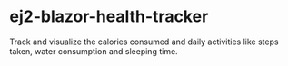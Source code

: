 # ej2-blazor-health-tracker
Track and visualize the calories consumed and daily activities like steps taken, water consumption and sleeping time.
